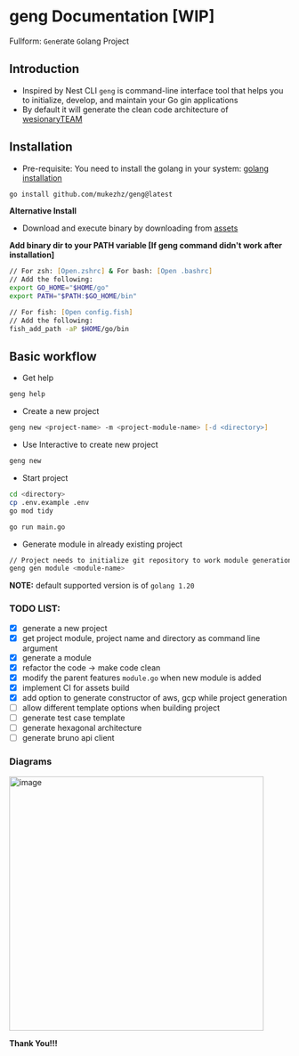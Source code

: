 # geng Documentation [WIP]

Fullform: `Gen`erate `G`olang Project

## Introduction
- Inspired by Nest CLI `geng` is command-line interface tool that helps you to initialize, develop, and maintain your Go gin applications
- By default it will generate the clean code architecture of [wesionaryTEAM](https://github.com/wesionaryTEAM/go_clean_architecture)

## Installation
- Pre-requisite: You need to install the golang in your system: [golang installation](https://go.dev/doc/install)
```zsh
go install github.com/mukezhz/geng@latest
```

**Alternative Install**
- Download and execute binary by downloading from [assets](https://github.com/mukezhz/geng/releases)

**Add binary dir to your PATH variable [If geng command didn't work after installation]**
```zsh
// For zsh: [Open.zshrc] & For bash: [Open .bashrc]
// Add the following:
export GO_HOME="$HOME/go"
export PATH="$PATH:$GO_HOME/bin"

// For fish: [Open config.fish]
// Add the following:
fish_add_path -aP $HOME/go/bin
```

## Basic workflow
- Get help
```zsh
geng help
```
- Create a new project
```zsh
geng new <project-name> -m <project-module-name> [-d <directory>]
```
- Use Interactive to create new project
```zsh
geng new
```
- Start project
```zsh
cd <directory>
cp .env.example .env
go mod tidy

go run main.go
```
- Generate module in already existing project
```zsh
// Project needs to initialize git repository to work module generation
geng gen module <module-name>
```

**NOTE:** default supported version is of `golang 1.20`

### TODO LIST:
- [x] generate a new project
- [x] get project module, project name and directory as command line argument
- [x] generate a module
- [x] refactor the code -> make code clean
- [x] modify the parent features `module.go` when new module is added
- [x] implement CI for assets build
- [x] add option to generate constructor of aws, gcp while project generation
- [ ] allow different template options when building project
- [ ] generate test case template
- [ ] generate hexagonal architecture
- [ ] generate bruno api client

### Diagrams

<img width="457" alt="image" src="https://github.com/mukezhz/geng/assets/43813670/a0b11d39-e077-4038-852f-7b5b0adb27c8">





**Thank You!!!**
